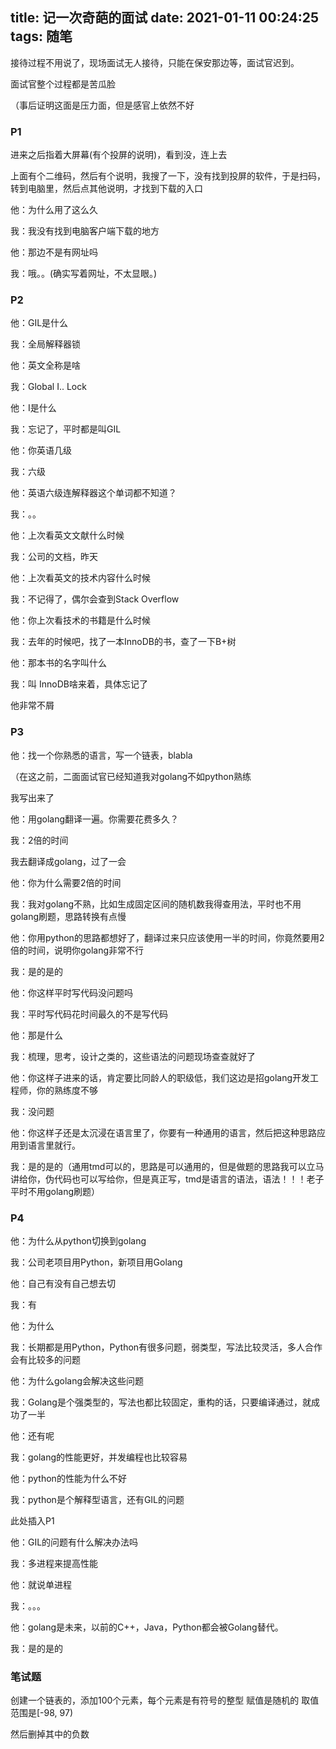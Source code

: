 title: 记一次奇葩的面试
date: 2021-01-11 00:24:25
tags: 随笔
---

接待过程不用说了，现场面试无人接待，只能在保安那边等，面试官迟到。<!--more-->

面试官整个过程都是苦瓜脸

（事后证明这面是压力面，但是感官上依然不好

### P1

进来之后指着大屏幕(有个投屏的说明)，看到没，连上去

上面有个二维码，然后有个说明，我搜了一下，没有找到投屏的软件，于是扫码，转到电脑里，然后点其他说明，才找到下载的入口

他：为什么用了这么久

我：我没有找到电脑客户端下载的地方

他：那边不是有网址吗

我：哦。。(确实写着网址，不太显眼。)

### P2

他：GIL是什么

我：全局解释器锁

他：英文全称是啥

我：Global I.. Lock

他：I是什么

我：忘记了，平时都是叫GIL

他：你英语几级

我：六级

他：英语六级连解释器这个单词都不知道？

我：。。

他：上次看英文文献什么时候

我：公司的文档，昨天

他：上次看英文的技术内容什么时候

我：不记得了，偶尔会查到Stack Overflow

他：你上次看技术的书籍是什么时候

我：去年的时候吧，找了一本InnoDB的书，查了一下B+树

他：那本书的名字叫什么

我：叫 InnoDB啥来着，具体忘记了

他非常不屑

### P3

他：找一个你熟悉的语言，写一个链表，blabla

（在这之前，二面面试官已经知道我对golang不如python熟练

我写出来了

他：用golang翻译一遍。你需要花费多久？

我：2倍的时间

我去翻译成golang，过了一会

他：你为什么需要2倍的时间

我：我对golang不熟，比如生成固定区间的随机数我得查用法，平时也不用golang刷题，思路转换有点慢

他：你用python的思路都想好了，翻译过来只应该使用一半的时间，你竟然要用2倍的时间，说明你golang非常不行

我：是的是的

他：你这样平时写代码没问题吗

我：平时写代码花时间最久的不是写代码

他：那是什么

我：梳理，思考，设计之类的，这些语法的问题现场查查就好了

他：你这样子进来的话，肯定要比同龄人的职级低，我们这边是招golang开发工程师，你的熟练度不够

我：没问题

他：你这样子还是太沉浸在语言里了，你要有一种通用的语言，然后把这种思路应用到语言里就行。

我：是的是的（通用tmd可以的，思路是可以通用的，但是做题的思路我可以立马讲给你，伪代码也可以写给你，但是真正写，tmd是语言的语法，语法！！！老子平时不用golang刷题）

### P4

他：为什么从python切换到golang

我：公司老项目用Python，新项目用Golang

他：自己有没有自己想去切

我：有

他：为什么

我：长期都是用Python，Python有很多问题，弱类型，写法比较灵活，多人合作会有比较多的问题

他：为什么golang会解决这些问题

我：Golang是个强类型的，写法也都比较固定，重构的话，只要编译通过，就成功了一半

他：还有呢

我：golang的性能更好，并发编程也比较容易

他：python的性能为什么不好

我：python是个解释型语言，还有GIL的问题

此处插入P1

他：GIL的问题有什么解决办法吗

我：多进程来提高性能

他：就说单进程

我：。。。

他：golang是未来，以前的C++，Java，Python都会被Golang替代。

我：是的是的

### 笔试题

创建一个链表的，添加100个元素，每个元素是有符号的整型
赋值是随机的
取值范围是[-98, 97)

然后删掉其中的负数